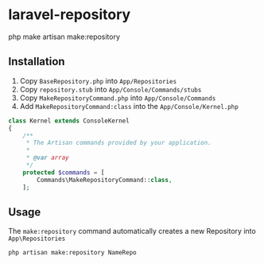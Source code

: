 # laravel-repository
php make artisan make:repository


## Installation

1. Copy `BaseRepository.php` into `App/Repositories`
2. Copy `repository.stub` into `App/Console/Commands/stubs`
3. Copy `MakeRepositoryCommand.php` into `App/Console/Commands`
4. Add `MakeRepositoryCommand:class` into the `App/Console/Kernel.php`

```php
class Kernel extends ConsoleKernel
{
    /**
     * The Artisan commands provided by your application.
     *
     * @var array
     */
    protected $commands = [
        Commands\MakeRepositoryCommand::class,
    ];

```

## Usage
The `make:repository` command automatically creates a new Repository into `App\Repositories`

```terminal
php artisan make:repository NameRepo
```
